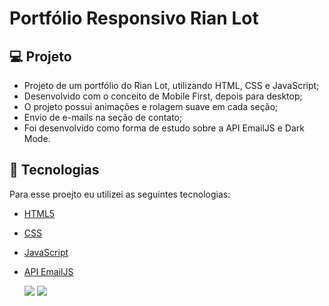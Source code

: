 # Portfólio Responsivo Rian Lot

## 💻 Projeto
- Projeto de um portfólio do Rian Lot, utilizando HTML, CSS e JavaScript;
- Desenvolvido com o conceito de Mobile First, depois para desktop;
- O projeto possui animações e rolagem suave em cada seção;
- Envio de e-mails na seção de contato;
- Foi desenvolvido como forma de estudo sobre a API EmailJS e Dark Mode.

## 🧪 Tecnologias

Para esse proejto eu utilizei as seguintes tecnologias:
- [HTML5](https://www.w3c.br/pub/Cursos/CursoHTML5/html5-web.pdf)
- [CSS](https://www.w3schools.com/css/)
- [JavaScript](https://developer.mozilla.org/pt-BR/docs/Web/JavaScript)
- [API EmailJS](https://www.emailjs.com)
  
  <img src="https://github.com/andrezadesousa/exemple-personal-portfolio/blob/main/assets/image/home-bg.html.png"/>
  <img src="https://github.com/andrezadesousa/exemple-personal-portfolio/blob/main/assets/image/home-gr-dark.png"/>

